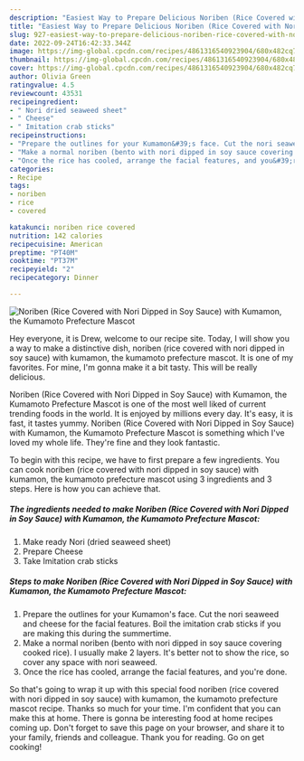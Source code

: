 ```yaml
---
description: "Easiest Way to Prepare Delicious Noriben (Rice Covered with Nori Dipped in Soy Sauce)  with Kumamon, the Kumamoto Prefecture Mascot"
title: "Easiest Way to Prepare Delicious Noriben (Rice Covered with Nori Dipped in Soy Sauce)  with Kumamon, the Kumamoto Prefecture Mascot"
slug: 927-easiest-way-to-prepare-delicious-noriben-rice-covered-with-nori-dipped-in-soy-sauce-with-kumamon-the-kumamoto-prefecture-mascot
date: 2022-09-24T16:42:33.344Z
image: https://img-global.cpcdn.com/recipes/4861316540923904/680x482cq70/noriben-rice-covered-with-nori-dipped-in-soy-sauce-with-kumamon-the-kumamoto-prefecture-mascot-recipe-main-photo.jpg
thumbnail: https://img-global.cpcdn.com/recipes/4861316540923904/680x482cq70/noriben-rice-covered-with-nori-dipped-in-soy-sauce-with-kumamon-the-kumamoto-prefecture-mascot-recipe-main-photo.jpg
cover: https://img-global.cpcdn.com/recipes/4861316540923904/680x482cq70/noriben-rice-covered-with-nori-dipped-in-soy-sauce-with-kumamon-the-kumamoto-prefecture-mascot-recipe-main-photo.jpg
author: Olivia Green
ratingvalue: 4.5
reviewcount: 43531
recipeingredient:
- " Nori dried seaweed sheet"
- " Cheese"
- " Imitation crab sticks"
recipeinstructions:
- "Prepare the outlines for your Kumamon&#39;s face. Cut the nori seaweed and cheese for the facial features. Boil the imitation crab sticks if you are making this during the summertime."
- "Make a normal noriben (bento with nori dipped in soy sauce covering cooked rice). I usually make 2 layers. It&#39;s better not to show the rice, so cover any space with nori seaweed."
- "Once the rice has cooled, arrange the facial features, and you&#39;re done."
categories:
- Recipe
tags:
- noriben
- rice
- covered

katakunci: noriben rice covered 
nutrition: 142 calories
recipecuisine: American
preptime: "PT40M"
cooktime: "PT37M"
recipeyield: "2"
recipecategory: Dinner

---
```



![Noriben (Rice Covered with Nori Dipped in Soy Sauce)  with Kumamon, the Kumamoto Prefecture Mascot](https://img-global.cpcdn.com/recipes/4861316540923904/680x482cq70/noriben-rice-covered-with-nori-dipped-in-soy-sauce-with-kumamon-the-kumamoto-prefecture-mascot-recipe-main-photo.jpg)

Hey everyone, it is Drew, welcome to our recipe site. Today, I will show you a way to make a distinctive dish, noriben (rice covered with nori dipped in soy sauce)  with kumamon, the kumamoto prefecture mascot. It is one of my favorites. For mine, I'm gonna make it a bit tasty. This will be really delicious.

Noriben (Rice Covered with Nori Dipped in Soy Sauce)  with Kumamon, the Kumamoto Prefecture Mascot is one of the most well liked of current trending foods in the world. It is enjoyed by millions every day. It's easy, it is fast, it tastes yummy. Noriben (Rice Covered with Nori Dipped in Soy Sauce)  with Kumamon, the Kumamoto Prefecture Mascot is something which I've loved my whole life. They're fine and they look fantastic.




To begin with this recipe, we have to first prepare a few ingredients. You can cook noriben (rice covered with nori dipped in soy sauce)  with kumamon, the kumamoto prefecture mascot using 3 ingredients and 3 steps. Here is how you can achieve that.

<!--inarticleads1-->

##### The ingredients needed to make Noriben (Rice Covered with Nori Dipped in Soy Sauce)  with Kumamon, the Kumamoto Prefecture Mascot:

1. Make ready  Nori (dried seaweed sheet)
1. Prepare  Cheese
1. Take  Imitation crab sticks




<!--inarticleads2-->

##### Steps to make Noriben (Rice Covered with Nori Dipped in Soy Sauce)  with Kumamon, the Kumamoto Prefecture Mascot:

1. Prepare the outlines for your Kumamon&#39;s face. Cut the nori seaweed and cheese for the facial features. Boil the imitation crab sticks if you are making this during the summertime.
1. Make a normal noriben (bento with nori dipped in soy sauce covering cooked rice). I usually make 2 layers. It&#39;s better not to show the rice, so cover any space with nori seaweed.
1. Once the rice has cooled, arrange the facial features, and you&#39;re done.




So that's going to wrap it up with this special food noriben (rice covered with nori dipped in soy sauce)  with kumamon, the kumamoto prefecture mascot recipe. Thanks so much for your time. I'm confident that you can make this at home. There is gonna be interesting food at home recipes coming up. Don't forget to save this page on your browser, and share it to your family, friends and colleague. Thank you for reading. Go on get cooking!
